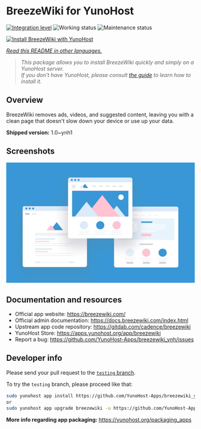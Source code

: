 <!--
N.B.: This README was automatically generated by <https://github.com/YunoHost/apps/tree/master/tools/readme_generator>
It shall NOT be edited by hand.
-->

# BreezeWiki for YunoHost

[![Integration level](https://dash.yunohost.org/integration/breezewiki.svg)](https://ci-apps.yunohost.org/ci/apps/breezewiki/) ![Working status](https://ci-apps.yunohost.org/ci/badges/breezewiki.status.svg) ![Maintenance status](https://ci-apps.yunohost.org/ci/badges/breezewiki.maintain.svg)

[![Install BreezeWiki with YunoHost](https://install-app.yunohost.org/install-with-yunohost.svg)](https://install-app.yunohost.org/?app=breezewiki)

*[Read this README in other languages.](./ALL_README.md)*

> *This package allows you to install BreezeWiki quickly and simply on a YunoHost server.*  
> *If you don't have YunoHost, please consult [the guide](https://yunohost.org/install) to learn how to install it.*

## Overview

BreezeWiki removes ads, videos, and suggested content, leaving you with a clean page that doesn't slow down your device or use up your data.

**Shipped version:** 1.0~ynh1

## Screenshots

![Screenshot of BreezeWiki](./doc/screenshots/example.jpg)

## Documentation and resources

- Official app website: <https://breezewiki.com/>
- Official admin documentation: <https://docs.breezewiki.com/index.html>
- Upstream app code repository: <https://gitdab.com/cadence/breezewiki>
- YunoHost Store: <https://apps.yunohost.org/app/breezewiki>
- Report a bug: <https://github.com/YunoHost-Apps/breezewiki_ynh/issues>

## Developer info

Please send your pull request to the [`testing` branch](https://github.com/YunoHost-Apps/breezewiki_ynh/tree/testing).

To try the `testing` branch, please proceed like that:

```bash
sudo yunohost app install https://github.com/YunoHost-Apps/breezewiki_ynh/tree/testing --debug
or
sudo yunohost app upgrade breezewiki -u https://github.com/YunoHost-Apps/breezewiki_ynh/tree/testing --debug
```

**More info regarding app packaging:** <https://yunohost.org/packaging_apps>
